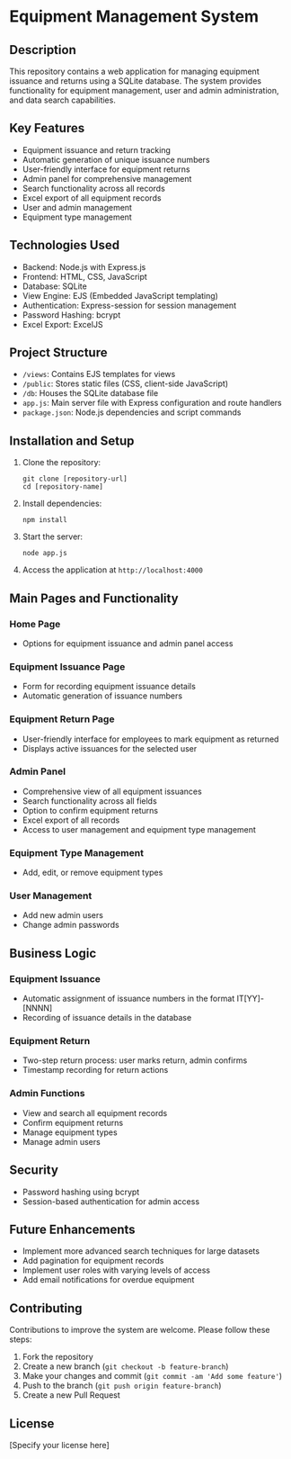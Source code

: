 # Equipment Management System

## Description
This repository contains a web application for managing equipment issuance and returns using a SQLite database. The system provides functionality for equipment management, user and admin administration, and data search capabilities.

## Key Features
- Equipment issuance and return tracking
- Automatic generation of unique issuance numbers
- User-friendly interface for equipment returns
- Admin panel for comprehensive management
- Search functionality across all records
- Excel export of all equipment records
- User and admin management
- Equipment type management

## Technologies Used
- Backend: Node.js with Express.js
- Frontend: HTML, CSS, JavaScript
- Database: SQLite
- View Engine: EJS (Embedded JavaScript templating)
- Authentication: Express-session for session management
- Password Hashing: bcrypt
- Excel Export: ExcelJS

## Project Structure
- `/views`: Contains EJS templates for views
- `/public`: Stores static files (CSS, client-side JavaScript)
- `/db`: Houses the SQLite database file
- `app.js`: Main server file with Express configuration and route handlers
- `package.json`: Node.js dependencies and script commands

## Installation and Setup
1. Clone the repository:
   ```
   git clone [repository-url]
   cd [repository-name]
   ```
2. Install dependencies:
   ```
   npm install
   ```
3. Start the server:
   ```
   node app.js
   ```
4. Access the application at `http://localhost:4000`

## Main Pages and Functionality

### Home Page
- Options for equipment issuance and admin panel access

### Equipment Issuance Page
- Form for recording equipment issuance details
- Automatic generation of issuance numbers

### Equipment Return Page
- User-friendly interface for employees to mark equipment as returned
- Displays active issuances for the selected user

### Admin Panel
- Comprehensive view of all equipment issuances
- Search functionality across all fields
- Option to confirm equipment returns
- Excel export of all records
- Access to user management and equipment type management

### Equipment Type Management
- Add, edit, or remove equipment types

### User Management
- Add new admin users
- Change admin passwords

## Business Logic

### Equipment Issuance
- Automatic assignment of issuance numbers in the format IT[YY]-[NNNN]
- Recording of issuance details in the database

### Equipment Return
- Two-step return process: user marks return, admin confirms
- Timestamp recording for return actions

### Admin Functions
- View and search all equipment records
- Confirm equipment returns
- Manage equipment types
- Manage admin users

## Security
- Password hashing using bcrypt
- Session-based authentication for admin access

## Future Enhancements
- Implement more advanced search techniques for large datasets
- Add pagination for equipment records
- Implement user roles with varying levels of access
- Add email notifications for overdue equipment

## Contributing
Contributions to improve the system are welcome. Please follow these steps:
1. Fork the repository
2. Create a new branch (`git checkout -b feature-branch`)
3. Make your changes and commit (`git commit -am 'Add some feature'`)
4. Push to the branch (`git push origin feature-branch`)
5. Create a new Pull Request

## License
[Specify your license here]